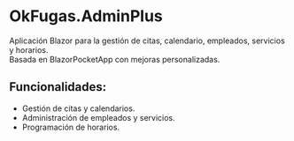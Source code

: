 # OkFugas.AdminPlus

Aplicación Blazor para la gestión de citas, calendario, empleados, servicios y horarios.  
Basada en BlazorPocketApp con mejoras personalizadas.

## Funcionalidades:
- Gestión de citas y calendarios.
- Administración de empleados y servicios.
- Programación de horarios.

